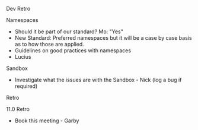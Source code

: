Dev Retro

Namespaces
- Should it be part of our standard? Mo: "Yes"
- New Standard: Preferred namespaces but it will be a case by case basis as to how those are applied.
- Guidelines on good practices with namespaces
- Lucius

Sandbox
- Investigate what the issues are with the Sandbox - Nick (log a bug if required)


Retro

11.0 Retro
- Book this meeting - Garby


